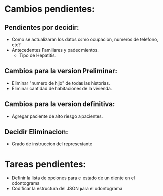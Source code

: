 Cambios pendientes:
===================

Pendientes por decidir:
-----------------------
* Como se actualizaran los datos como ocupacion, numeros de telefono, etc?
* Antecedentes Familiares y padecimientos.
    * Tipo de Hepatitis.

Cambios para la version Preliminar:
------------------------------------
* Eliminar "numero de hijo" de todas las historias.
* Eliminar cantidad de habitaciones de la vivienda.

Cambios para la version definitiva:
------------------------------------
* Agregar paciente de alto riesgo a pacientes.

Decidir Eliminacion:
--------------------
* Grado de instruccion del representante

Tareas pendientes:
==================
* Definir la lista de opciones para el estado de un diente en el odontograma
* Codificar la estructura del JSON para el odontograma
